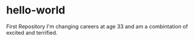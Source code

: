 # hello-world
First Repository
I'm changing careers at age 33 and am a combintation of excited and terrified.
